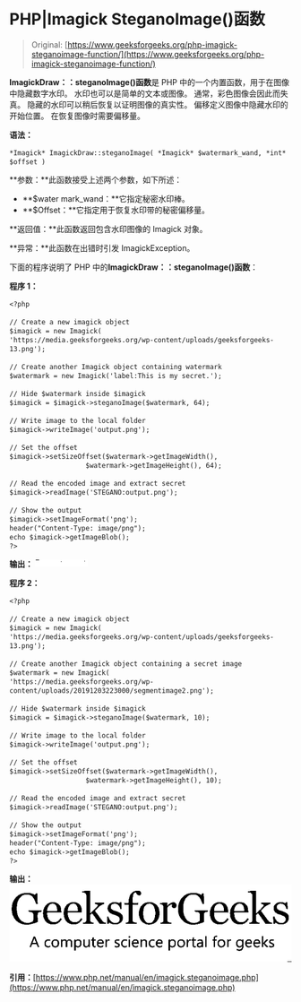 # PHP|Imagick SteganoImage()函数

> Original: [https://www.geeksforgeeks.org/php-imagick-steganoimage-function/](https://www.geeksforgeeks.org/php-imagick-steganoimage-function/)

**ImagickDraw：：steganoImage()函数**是 PHP 中的一个内置函数，用于在图像中隐藏数字水印。 水印也可以是简单的文本或图像。 通常，彩色图像会因此而失真。 隐藏的水印可以稍后恢复以证明图像的真实性。 偏移定义图像中隐藏水印的开始位置。 在恢复图像时需要偏移量。

**语法：**

```
*Imagick* ImagickDraw::steganoImage( *Imagick* $watermark_wand, *int* $offset )
```

**参数：**此函数接受上述两个参数，如下所述：

*   **$water mark_wand：**它指定秘密水印棒。
*   **$Offset：**它指定用于恢复水印带的秘密偏移量。

**返回值：**此函数返回包含水印图像的 Imagick 对象。

**异常：**此函数在出错时引发 ImagickException。

下面的程序说明了 PHP 中的**ImagickDraw：：steganoImage()函数**：

**程序 1：**

```
<?php

// Create a new imagick object
$imagick = new Imagick(
'https://media.geeksforgeeks.org/wp-content/uploads/geeksforgeeks-13.png');

// Create another Imagick object containing watermark
$watermark = new Imagick('label:This is my secret.');

// Hide $watermark inside $imagick
$imagick = $imagick->steganoImage($watermark, 64);

// Write image to the local folder
$imagick->writeImage('output.png');

// Set the offset
$imagick->setSizeOffset($watermark->getImageWidth(),
                   $watermark->getImageHeight(), 64);

// Read the encoded image and extract secret
$imagick->readImage('STEGANO:output.png');

// Show the output
$imagick->setImageFormat('png');
header("Content-Type: image/png");
echo $imagick->getImageBlob();
?>
```

**输出：**
![](img/ab9a25d1cf74fd8f8a91856744fb2258.png)

**程序 2：**

```
<?php

// Create a new imagick object
$imagick = new Imagick(
'https://media.geeksforgeeks.org/wp-content/uploads/geeksforgeeks-13.png');

// Create another Imagick object containing a secret image
$watermark = new Imagick(
'https://media.geeksforgeeks.org/wp-content/uploads/20191203223000/segmentimage2.png');

// Hide $watermark inside $imagick
$imagick = $imagick->steganoImage($watermark, 10);

// Write image to the local folder
$imagick->writeImage('output.png');

// Set the offset
$imagick->setSizeOffset($watermark->getImageWidth(),
                   $watermark->getImageHeight(), 10);

// Read the encoded image and extract secret
$imagick->readImage('STEGANO:output.png');

// Show the output
$imagick->setImageFormat('png');
header("Content-Type: image/png");
echo $imagick->getImageBlob();
?>
```

**输出：**
![](img/0fda0939058c7aa1ab795a5a732daca0.png)

**引用：**[https://www.php.net/manual/en/imagick.steganoimage.php](https://www.php.net/manual/en/imagick.steganoimage.php)